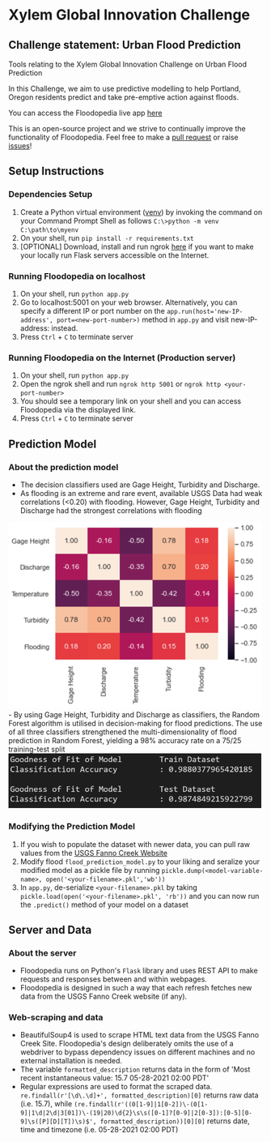 # Xylem Global Innovation Challenge<br>
## Challenge statement: Urban Flood Prediction<br>

Tools relating to the Xylem Global Innovation Challenge on Urban Flood Prediction

In this Challenge, we aim to use predictive modelling to help Portland, Oregon residents predict and take pre-emptive action against floods.

You can access the Floodopedia live app [here](https://floodopedia-710d10e3e279.herokuapp.com)

This is an open-source project and we strive to continually improve the functionality of Floodopedia. Feel free to make a [pull request](https://github.com/nicholas-gcc/xylem-flood-prediction/pulls) or raise [issues](https://github.com/nicholas-gcc/xylem-flood-prediction/issues)!

## Setup Instructions

### Dependencies Setup
1. Create a Python virtual environment ([venv](https://docs.python.org/3/library/venv.html)) by invoking the command on your Command Prompt Shell as follows `C:\>python -m venv C:\path\to\myenv
`
1. On your shell, run `pip install -r requirements.txt`
1. [OPTIONAL] Download, install and run ngrok [here](https://ngrok.com/download) if you want to make your locally run Flask servers accessible on the Internet.

### Running Floodopedia on localhost
1. On your shell, run `python app.py`
1. Go to localhost:5001 on your web browser. Alternatively, you can specify a different IP or port number on the `app.run(host='new-IP-address', port=<new-port-number>)` method in `app.py` and visit new-IP-address:<your-port-number> instead.
1. Press `Ctrl` + `C` to terminate server
  
### Running Floodopedia on the Internet (Production server)
1. On your shell, run `python app.py`
1. Open the ngrok shell and run `ngrok http 5001` or `ngrok http <your-port-number>`
1. You should see a temporary link on your shell and you can access Floodopedia via the displayed link.
1. Press `Ctrl` + `C` to terminate server
  
## Prediction Model
  
### About the prediction model
- The decision classifiers used are Gage Height, Turbidity and Discharge. 
- As flooding is an extreme and rare event, available USGS Data had weak correlations (<0.20) with flooding. However, Gage Height, Turbidity and Discharge had the strongest correlations with flooding
<img src="/static/heatmap.PNG" width="500px"/>
 - By using Gage Height, Turbidity and Discharge as classifiers, the Random Forest algorithm is utilised in decision-making for flood predictions. The use of all three classifiers strengthened the multi-dimensionality of flood prediction in Random Forest, yielding a 98% accuracy rate on a 75/25 training-test split
<img src="/static/accuracy_prediction.PNG" width="500px"/>
  
### Modifying the Prediction Model
1. If you wish to populate the dataset with newer data, you can pull raw values from the [USGS Fanno Creek Website](https://waterdata.usgs.gov/nwis/uv?site_no=14206950)
1. Modify flood `flood_prediction_model.py` to your liking and seralize your modified model as a pickle file by running `pickle.dump(<model-variable-name>, open('<your-filename>.pkl','wb'))`
1. In `app.py`, de-serialize `<your-filename>.pkl` by taking `pickle.load(open('<your-filename>.pkl', 'rb'))` and you can now run the `.predict()` method of your model on a dataset
  
## Server and Data
  
### About the server
- Floodopedia runs on Python's `Flask` library and uses REST API to make requests and responses between and within webpages. 
- Floodopedia is designed in such a way that each refresh fetches new data from the USGS Fanno Creek website (if any).
  
### Web-scraping and data
- BeautifulSoup4 is used to scrape HTML text data from the USGS Fanno Creek Site. Floodopedia's design deliberately omits the use of a webdriver to bypass dependency issues on different machines and no external installation is needed.
- The variable `formatted_description` returns data in the form of 'Most recent instantaneous value: 15.7 05-28-2021   02:00 PDT'
- Regular expressions are used to format the scraped data. `re.findall(r'[\d\.\d]+', formatted_description)[0]` returns raw data (i.e. 15.7), while `(re.findall(r'((0[1-9]|1[0-2])\-(0[1-9]|1\d|2\d|3[01])\-(19|20)\d{2}\s\s([0-1]?[0-9]|2[0-3]):[0-5][0-9]\s([P][D][T])\s)$', formatted_description))[0][0]` returns date, time and timezone (i.e. 05-28-2021   02:00 PDT)

